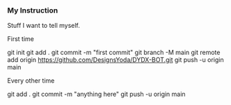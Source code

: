 ### My Instruction

Stuff I want to tell myself.

First time

git init
git add .
git commit -m "first commit"
git branch -M main
git remote add origin https://github.com/DesignsYoda/DYDX-BOT.git
git push -u origin main

Every other time

git add .
git commit -m "anything here"
git push -u origin main
